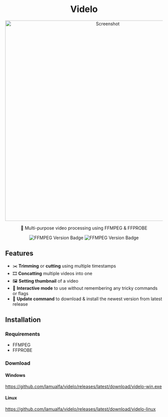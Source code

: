 <h1 align="center">Videlo</h1> 

<p align="center">
  <img alt="Screenshot" src="https://github.com/lamualfa/videlo/assets/39755201/7c13d45b-1bbc-4041-90a9-c7a7a237e51b" width="640" />
</p>

<p align="center">
  🎥 Multi-purpose video processing using FFMPEG & FFPROBE
</p>

<p align="center">
  <img alt="FFMPEG Version Badge" src="https://badgen.net/static/ffmpeg/6.0/green">
  <img alt="FFMPEG Version Badge" src="https://badgen.net/static/ffmpeg/6.0/cyan">
</p>

## Features

- ✂️ **Trimming** or **cutting** using multiple timestamps
- 🎞️ **Concatting** multiple videos into one
- 🖼️ **Setting thumbnail** of a video
- 🧠 **Interactive mode** to use without remembering any tricky commands or flags
- 🔁 **Update command** to download & install the newest version from latest release

## Installation

### Requirements

- FFMPEG
- FFPROBE

### Download

#### Windows

https://github.com/lamualfa/videlo/releases/latest/download/videlo-win.exe

#### Linux

https://github.com/lamualfa/videlo/releases/latest/download/videlo-linux
